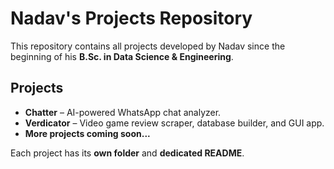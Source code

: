 #  Nadav's Projects Repository

This repository contains all projects developed by Nadav since the beginning of his **B.Sc. in Data Science & Engineering**.

##  Projects
- **Chatter** – AI-powered WhatsApp chat analyzer.
- **Verdicator** – Video game review scraper, database builder, and GUI app.
- **More projects coming soon...**  

Each project has its **own folder** and **dedicated README**.

